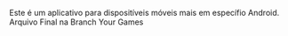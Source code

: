 Este é um aplicativo para dispositíveis móveis mais em específio Android.
Arquivo Final na Branch Your Games

